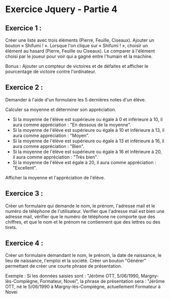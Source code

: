 # Exercice Jquery - Partie 4

## Exercice 1 :

Créer une liste avec trois éléments (Pierre, Feuille, Ciseaux). Ajouter un bouton « Shifumi ! ». Lorsque l'on clique sur « Shifumi ! », choisir un élément au hasard (Pierre, Feuille ou Ciseaux). Le comparer à l'élément choisi par le joueur pour voir qui a gagné entre l'humain et la machine.

Bonus : Ajouter un compteur de victoires et de défaites et afficher le pourcentage de victoire contre l'ordinateur.

## Exercice 2 :

Demander à l'aide d'un formulaire les 5 dernières notes d'un élève.

Calculer sa moyenne et déterminer son appréciation.

- Si la moyenne de l'élève est supérieure ou égale à 0 et inférieure à 10, il aura comme appréciation : "En dessous de la moyenne".
- Si la moyenne de l'élève est supérieure ou égale à 10 et inférieure à 13, il aura comme appréciation : "Moyen".
- Si la moyenne de l'élève est supérieure ou égale à 13 et inférieure à 16, il aura comme appréciation : "Bien".
- Si la moyenne de l'élève est supérieure ou égale à 16 et inférieure à 20, il aura comme appréciation : "Très bien".
- Si la moyenne de l'élève est égale à 20, il aura comme appréciation : "Excellent".

Afficher la moyenne et l'appréciation de l'élève.

## Exercice 3 :

Créer un formulaire qui demande le nom, le prénom, l'adresse mail et le numéro de téléphone de l'utilisateur.
Verifier que l'adresse mail est bien une adresse mail, vérifier que le numéro de téléphone ne comporte que des chiffres, et que le nom et le prénom ne contiennent que des lettres ou des tirets.

## Exercice 4 :

Créer un formulaire demandant le nom, le prénom, la date de naissance, le lieu de naissance, l'emploi et la société.
Créer un bouton "Générer" permettant de créer une courte phrase de présentation.

Exemple : Si les données saisies sont : "Jérôme OTT, 5/06/1990, Margny-lès-Compiègne, Formateur, Novei", la phrase de présentation sera : "Jérôme OTT, né le 5/06/1990 à Margny-lès-Compiègne, actuellement Formateur à Novei
